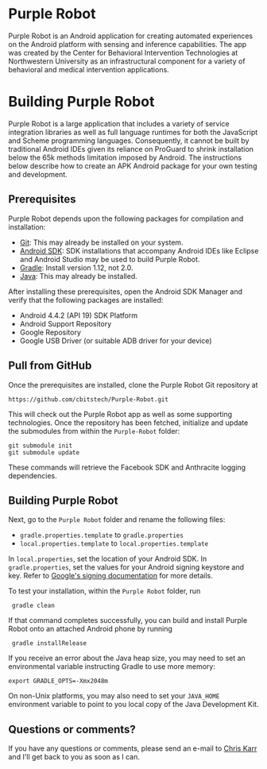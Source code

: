 Purple Robot
====================

Purple Robot is an Android application for creating automated experiences on the Android platform with sensing and inference capabilities. The app was created by the Center for Behavioral Intervention Technologies at Northwestern University as an infrastructural component for a variety of behavioral and medical intervention applications.


# Building Purple Robot

Purple Robot is a large application that includes a variety of service integration libraries as well as full language runtimes for both the JavaScript and Scheme programming languages. Consequently, it cannot be built by traditional Android IDEs given its reliance on ProGuard to shrink installation below the 65k methods limitation imposed by Android. The instructions below describe how to create an APK Android package for your own testing and development.

## Prerequisites

Purple Robot depends upon the following packages for compilation and installation:

* [Git](http://git-scm.com/): This may already be installed on your system.
* [Android SDK](http://developer.android.com/sdk/index.html): SDK installations that accompany Android IDEs like Eclipse and Android Studio may be used to build Purple Robot.
* [Gradle](http://www.gradle.org/): Install version 1.12, not 2.0.
* [Java](http://www.oracle.com/technetwork/java/index.html): This may already be installed.

After installing these prerequisites, open the Android SDK Manager and verify that the following packages are installed:

* Android 4.4.2 (API 19) SDK Platform
* Android Support Repository
* Google Repository
* Google USB Driver (or suitable ADB driver for your device)

## Pull from GitHub

Once the prerequisites are installed, clone the Purple Robot Git repository at

    https://github.com/cbitstech/Purple-Robot.git
  
This will check out the Purple Robot app as well as some supporting technologies. Once the repository has been fetched, initialize and update the submodules from within the `Purple-Robot` folder:

    git submodule init
    git submodule update

These commands will retrieve the Facebook SDK and Anthracite logging dependencies.

## Building Purple Robot

Next, go to the `Purple Robot` folder and rename the following files:

* `gradle.properties.template` to `gradle.properties`
* `local.properties.template` to `local.properties.template`
    
In `local.properties`, set the location of your Android SDK. In `gradle.properties`, set the values for your Android signing keystore and key. Refer to [Google's signing documentation](http://developer.android.com/tools/publishing/app-signing.html) for more details.

To test your installation, within the `Purple Robot` folder, run

     gradle clean
    
If that command completes successfully, you can build and install Purple Robot onto an attached Android phone by running

     gradle installRelease
    
If you receive an error about the Java heap size, you may need to set an environmental variable instructing Gradle to use more memory:

    export GRADLE_OPTS=-Xmx2048m
    
On non-Unix platforms, you may also need to set your `JAVA_HOME` environment variable to point to you local copy of the Java Development Kit.

## Questions or comments?

If you have any questions or comments, please send an e-mail to [Chris Karr](mailto:c-karr@northwestern.edu) and I'll get back to you as soon as I can.

